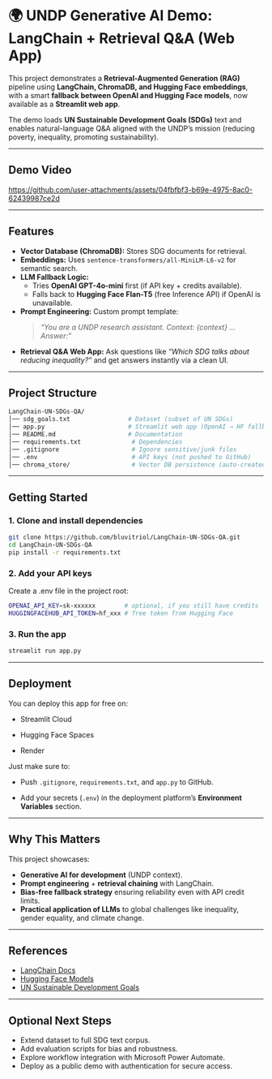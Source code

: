 # 🌍 UNDP Generative AI Demo: LangChain + Retrieval Q&A (Web App)

This project demonstrates a **Retrieval-Augmented Generation (RAG)** pipeline using **LangChain, ChromaDB, and Hugging Face embeddings**, with a smart **fallback between OpenAI and Hugging Face models**, now available as a **Streamlit web app**.  

The demo loads **UN Sustainable Development Goals (SDGs)** text and enables natural-language Q&A aligned with the UNDP’s mission (reducing poverty, inequality, promoting sustainability).

---
 ## Demo Video
https://github.com/user-attachments/assets/04fbfbf3-b69e-4975-8ac0-62439987ce2d

---
## Features
- **Vector Database (ChromaDB):** Stores SDG documents for retrieval.  
- **Embeddings:** Uses `sentence-transformers/all-MiniLM-L6-v2` for semantic search.  
- **LLM Fallback Logic:**
  - Tries **OpenAI GPT-4o-mini** first (if API key + credits available).  
  - Falls back to **Hugging Face Flan-T5** (free Inference API) if OpenAI is unavailable.  
- **Prompt Engineering:** Custom prompt template:  
  > *“You are a UNDP research assistant. Context: {context} … Answer:”*  
- **Retrieval Q&A Web App:** Ask questions like *“Which SDG talks about reducing inequality?”* and get answers instantly via a clean UI.  

---

## Project Structure

```bash
LangChain-UN-SDGs-QA/
│── sdg_goals.txt                # Dataset (subset of UN SDGs) 
│── app.py                       # Streamlit web app (OpenAI → HF fallback)
│── README.md                    # Documentation
│── requirements.txt              # Dependencies
│── .gitignore                    # Ignore sensitive/junk files
│── .env                          # API keys (not pushed to GitHub)
│── chroma_store/                 # Vector DB persistence (auto-created)
```
---

## Getting Started

### 1. Clone and install dependencies
```bash
git clone https://github.com/bluvitriol/LangChain-UN-SDGs-QA.git
cd LangChain-UN-SDGs-QA
pip install -r requirements.txt
```


### 2. Add your API keys

Create a .env file in the project root:
```bash
OPENAI_API_KEY=sk-xxxxxx        # optional, if you still have credits
HUGGINGFACEHUB_API_TOKEN=hf_xxx # free token from Hugging Face
```
### 3. Run the app
```bash
streamlit run app.py
```
---
## Deployment

You can deploy this app for free on:

- Streamlit Cloud

- Hugging Face Spaces

- Render

Just make sure to:

- Push ```.gitignore```, ```requirements.txt```, and ```app.py``` to GitHub.

- Add your secrets (```.env```) in the deployment platform’s **Environment Variables** section. 

<!-- ### 4. Example Output
```bash
OpenAI unavailable or credits exhausted. Falling back to Hugging Face...
Using Hugging Face Flan-T5

Q: Which SDG talks about reducing inequality?
A: Goal 10: Reduce inequality within and among countries.

Q: What is the goal related to climate change?
A: Goal 13: Take urgent action to combat climate change and its impacts.

Q: How does SDG address gender equality?
A: Goal 5: Achieve gender equality and empower all women and girls.
``` -->
---
## Why This Matters

This project showcases:

- **Generative AI for development** (UNDP context).
- **Prompt engineering** + **retrieval chaining** with LangChain.
- **Bias-free fallback strategy** ensuring reliability even with API credit limits.
- **Practical application of LLMs** to global challenges like inequality, gender equality, and climate change.

---
## References

- [LangChain Docs](https://python.langchain.com/docs/introduction/)
- [Hugging Face Models](https://huggingface.co/models)
- [UN Sustainable Development Goals](https://sdgs.un.org/goals)

---

## Optional Next Steps


- Extend dataset to full SDG text corpus.
- Add evaluation scripts for bias and robustness.
- Explore workflow integration with Microsoft Power Automate.
- Deploy as a public demo with authentication for secure access.
